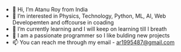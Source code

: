 - 👋 Hi, I’m Atanu Roy from India
- 👀 I’m interested in Physics, Technology, Python, ML, AI, Web Developemten and offcourse in coading
- 🌱 I’m currently learning and I will keep on learning till I breath
- 💞️ I am a passionate programmer so I like bulding new projects
- 📫 You can reach me through my email - ar1995487@gmail.com

<!---
Mr-Atanu-Roy/Mr-Atanu-Roy is a ✨ special ✨ repository because its `README.md` (this file) appears on your GitHub profile.
You can click the Preview link to take a look at your changes.
--->
